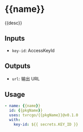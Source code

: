
# {{name}}

{{desc}}

## Inputs

- `key-id`: AccessKeyId

## Outputs

- `url`: 输出 URL

## Usage

```yaml
- name: {{name}}
  id: {{pkgName}}
  uses: tvrcgo/{{pkgName}}@v0.1.0
  with:
    key-id: ${{ secrets.KEY_ID }}
```
